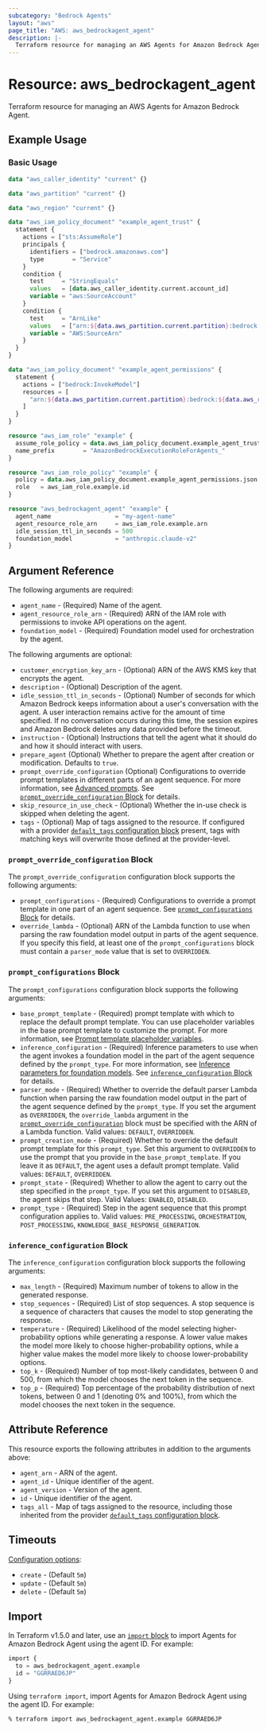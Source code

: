 ```yaml
---
subcategory: "Bedrock Agents"
layout: "aws"
page_title: "AWS: aws_bedrockagent_agent"
description: |-
  Terraform resource for managing an AWS Agents for Amazon Bedrock Agent.
---
```

# Resource: aws_bedrockagent_agent

Terraform resource for managing an AWS Agents for Amazon Bedrock Agent.

## Example Usage

### Basic Usage

```terraform
data "aws_caller_identity" "current" {}

data "aws_partition" "current" {}

data "aws_region" "current" {}

data "aws_iam_policy_document" "example_agent_trust" {
  statement {
    actions = ["sts:AssumeRole"]
    principals {
      identifiers = ["bedrock.amazonaws.com"]
      type        = "Service"
    }
    condition {
      test     = "StringEquals"
      values   = [data.aws_caller_identity.current.account_id]
      variable = "aws:SourceAccount"
    }
    condition {
      test     = "ArnLike"
      values   = ["arn:${data.aws_partition.current.partition}:bedrock:${data.aws_region.current.name}:${data.aws_caller_identity.current.account_id}:agent/*"]
      variable = "AWS:SourceArn"
    }
  }
}

data "aws_iam_policy_document" "example_agent_permissions" {
  statement {
    actions = ["bedrock:InvokeModel"]
    resources = [
      "arn:${data.aws_partition.current.partition}:bedrock:${data.aws_region.current.name}::foundation-model/anthropic.claude-v2",
    ]
  }
}

resource "aws_iam_role" "example" {
  assume_role_policy = data.aws_iam_policy_document.example_agent_trust.json
  name_prefix        = "AmazonBedrockExecutionRoleForAgents_"
}

resource "aws_iam_role_policy" "example" {
  policy = data.aws_iam_policy_document.example_agent_permissions.json
  role   = aws_iam_role.example.id
}

resource "aws_bedrockagent_agent" "example" {
  agent_name                  = "my-agent-name"
  agent_resource_role_arn     = aws_iam_role.example.arn
  idle_session_ttl_in_seconds = 500
  foundation_model            = "anthropic.claude-v2"
}
```

## Argument Reference

The following arguments are required:

* `agent_name` - (Required) Name of the agent.
* `agent_resource_role_arn` - (Required) ARN of the IAM role with permissions to invoke API operations on the agent.
* `foundation_model` - (Required) Foundation model used for orchestration by the agent.

The following arguments are optional:

* `customer_encryption_key_arn` - (Optional) ARN of the AWS KMS key that encrypts the agent.
* `description` - (Optional) Description of the agent.
* `idle_session_ttl_in_seconds` - (Optional) Number of seconds for which Amazon Bedrock keeps information about a user's conversation with the agent. A user interaction remains active for the amount of time specified. If no conversation occurs during this time, the session expires and Amazon Bedrock deletes any data provided before the timeout.
* `instruction` - (Optional) Instructions that tell the agent what it should do and how it should interact with users.
* `prepare_agent` (Optional) Whether to prepare the agent after creation or modification. Defaults to `true`.
* `prompt_override_configuration` (Optional) Configurations to override prompt templates in different parts of an agent sequence. For more information, see [Advanced prompts](https://docs.aws.amazon.com/bedrock/latest/userguide/advanced-prompts.html). See [`prompt_override_configuration` Block](#prompt_override_configuration-block) for details.
* `skip_resource_in_use_check` - (Optional) Whether the in-use check is skipped when deleting the agent.
* `tags` - (Optional) Map of tags assigned to the resource. If configured with a provider [`default_tags` configuration block](/docs/providers/aws/index.html#default_tags-configuration-block) present, tags with matching keys will overwrite those defined at the provider-level.

### `prompt_override_configuration` Block

The `prompt_override_configuration` configuration block supports the following arguments:

* `prompt_configurations` - (Required) Configurations to override a prompt template in one part of an agent sequence. See [`prompt_configurations` Block](#prompt_configurations-block) for details.
* `override_lambda` - (Optional) ARN of the Lambda function to use when parsing the raw foundation model output in parts of the agent sequence. If you specify this field, at least one of the `prompt_configurations` block must contain a `parser_mode` value that is set to `OVERRIDDEN`.

### `prompt_configurations` Block

The `prompt_configurations` configuration block supports the following arguments:

* `base_prompt_template` - (Required) prompt template with which to replace the default prompt template. You can use placeholder variables in the base prompt template to customize the prompt. For more information, see [Prompt template placeholder variables](https://docs.aws.amazon.com/bedrock/latest/userguide/prompt-placeholders.html).
* `inference_configuration` - (Required) Inference parameters to use when the agent invokes a foundation model in the part of the agent sequence defined by the `prompt_type`. For more information, see [Inference parameters for foundation models](https://docs.aws.amazon.com/bedrock/latest/userguide/model-parameters.html). See [`inference_configuration` Block](#inference_configuration-block) for details.
* `parser_mode` - (Required) Whether to override the default parser Lambda function when parsing the raw foundation model output in the part of the agent sequence defined by the `prompt_type`. If you set the argument as `OVERRIDDEN`, the `override_lambda` argument in the [`prompt_override_configuration`](#prompt_override_configuration-block) block must be specified with the ARN of a Lambda function. Valid values: `DEFAULT`, `OVERRIDDEN`.
* `prompt_creation_mode` - (Required) Whether to override the default prompt template for this `prompt_type`. Set this argument to `OVERRIDDEN` to use the prompt that you provide in the `base_prompt_template`. If you leave it as `DEFAULT`, the agent uses a default prompt template. Valid values: `DEFAULT`, `OVERRIDDEN`.
* `prompt_state` - (Required) Whether to allow the agent to carry out the step specified in the `prompt_type`. If you set this argument to `DISABLED`, the agent skips that step. Valid Values: `ENABLED`, `DISABLED`.
* `prompt_type` - (Required) Step in the agent sequence that this prompt configuration applies to. Valid values: `PRE_PROCESSING`, `ORCHESTRATION`, `POST_PROCESSING`, `KNOWLEDGE_BASE_RESPONSE_GENERATION`.

### `inference_configuration` Block

The `inference_configuration` configuration block supports the following arguments:

* `max_length` - (Required) Maximum number of tokens to allow in the generated response.
* `stop_sequences` - (Required) List of stop sequences. A stop sequence is a sequence of characters that causes the model to stop generating the response.
* `temperature` - (Required) Likelihood of the model selecting higher-probability options while generating a response. A lower value makes the model more likely to choose higher-probability options, while a higher value makes the model more likely to choose lower-probability options.
* `top_k` - (Required) Number of top most-likely candidates, between 0 and 500, from which the model chooses the next token in the sequence.
* `top_p` - (Required) Top percentage of the probability distribution of next tokens, between 0 and 1 (denoting 0% and 100%), from which the model chooses the next token in the sequence.

## Attribute Reference

This resource exports the following attributes in addition to the arguments above:

* `agent_arn` - ARN of the agent.
* `agent_id` - Unique identifier of the agent.
* `agent_version` - Version of the agent.
* `id` - Unique identifier of the agent.
* `tags_all` - Map of tags assigned to the resource, including those inherited from the provider [`default_tags` configuration block](https://registry.terraform.io/providers/hashicorp/aws/latest/docs#default_tags-configuration-block).

## Timeouts

[Configuration options](https://developer.hashicorp.com/terraform/language/resources/syntax#operation-timeouts):

* `create` - (Default `5m`)
* `update` - (Default `5m`)
* `delete` - (Default `5m`)

## Import

In Terraform v1.5.0 and later, use an [`import` block](https://developer.hashicorp.com/terraform/language/import) to import Agents for Amazon Bedrock Agent using the agent ID. For example:

```terraform
import {
  to = aws_bedrockagent_agent.example
  id = "GGRRAED6JP"
}
```

Using `terraform import`, import Agents for Amazon Bedrock Agent using the agent ID. For example:

```console
% terraform import aws_bedrockagent_agent.example GGRRAED6JP
```
